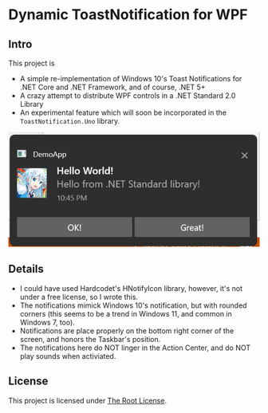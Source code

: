 # Dynamic ToastNotification for WPF

## Intro
This project is
- A simple re-implementation of Windows 10's Toast Notifications for .NET Core and .NET Framework, and of course, .NET 5+
- A crazy attempt to distribute WPF controls in a .NET Standard 2.0 Library
- An experimental feature which will soon be incorporated in the `ToastNotification.Uno` library.

![Screnshot](Screenshot.png)

## Details
- I could have used Hardcodet's HNotifyIcon library, however, it's not under a free license, so I wrote this.
- The notifications mimick Windows 10's notification, but with rounded corners (this seems to be a trend in Windows 11, and common in Windows 7, too).
- Notifications are place properly on the bottom right corner of the screen, and honors the Taskbar's position.
- The notifications here do NOT linger in the Action Center, and do NOT play sounds when activiated.

## License
This project is licensed under [The Root License](https://github.com/trungnt2910/RootLicense/blob/master/LICENSE.md).